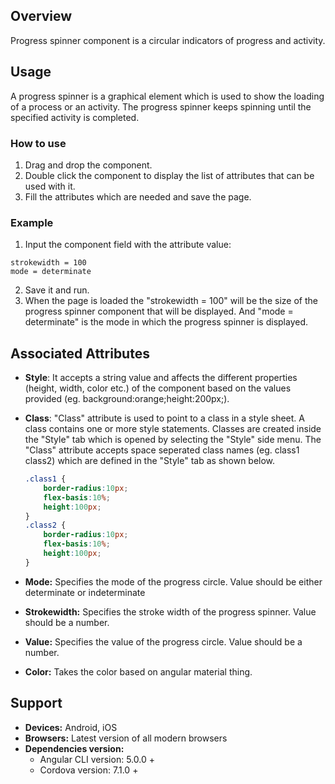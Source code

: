 ## Overview
Progress spinner component is  a circular indicators of progress and activity.

## Usage
A progress spinner is a graphical element which is used to show the loading of a process or an activity. The progress spinner keeps spinning until the specified activity is completed.

### How to use   
1. Drag and drop the component. 
2. Double click the component to display the list of attributes that can be used with it.
3. Fill the attributes which are needed and save the page.

### Example 
1. Input the component field with the attribute value:
``` 
strokewidth = 100
mode = determinate
```
2. Save it and run.
3. When the page is loaded the "strokewidth = 100" will be the size of the progress spinner component that will be displayed. And "mode = determinate" is the mode in which the progress spinner is displayed.

## Associated Attributes
- **Style**: It accepts a string value and affects the different properties (height, width, color etc.) of the component based on the values provided (eg. background:orange;height:200px;).

- **Class**: "Class" attribute is used to point to a class in a style sheet. A class contains one or more style statements. Classes are created inside the "Style" tab which is opened by selecting the "Style" side menu. The "Class" attribute accepts space seperated class names (eg. class1 class2) which are defined in the "Style" tab as shown below.
    ```css
    .class1 {
        border-radius:10px;
        flex-basis:10%;
        height:100px;
    }
    .class2 {
        border-radius:10px;
        flex-basis:10%;
        height:100px;
    }
    
    ```
- **Mode:** Specifies the mode of the progress circle. Value should be either determinate or indeterminate
- **Strokewidth:** Specifies the stroke width of the progress spinner. Value should be a number.
- **Value:** Specifies the value of the progress circle. Value should be a number.
- **Color:** Takes the color based on angular material thing.

## Support
- **Devices:** Android, iOS
- **Browsers:**  Latest version of all modern browsers
- **Dependencies version:** 
    - Angular CLI version: 5.0.0 + 
    - Cordova version: 7.1.0 +

